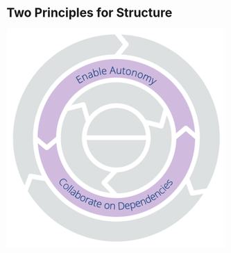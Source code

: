 [:menu-title]: # "Structure"

# Two Principles for Structure


![](img/csf/csf-light-structure.png)
